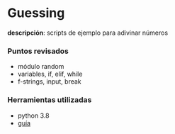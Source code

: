 # Guessing

**descripción**: scripts de ejemplo para adivinar números

### Puntos revisados

- módulo random
- variables, if, elif, while
- f-strings, input, break

### Herramientas utilizadas

- python 3.8
- [guía](https://djangocentral.com/creating-a-guessing-game-in-python/)
